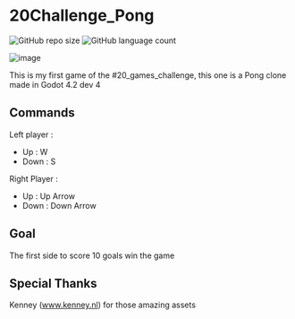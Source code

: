 # 20Challenge_Pong
![GitHub repo size](https://img.shields.io/github/repo-size/iuricode/README-template?style=for-the-badge)
![GitHub language count](https://img.shields.io/github/languages/count/iuricode/README-template?style=for-the-badge)

![image](https://github.com/JonanBH/20Challenge_Pong/assets/3010194/3c84665d-a00a-4a4d-9b50-e4c5e4117287)

This is my first game of the #20_games_challenge, this one is a Pong clone made in Godot 4.2 dev 4

## Commands
Left player :
* Up : W
* Down : S

Right Player :
* Up : Up Arrow
* Down : Down Arrow

## Goal
The first side to score 10 goals win the game

## Special Thanks
Kenney (www.kenney.nl) for those amazing assets
